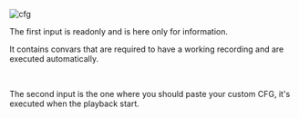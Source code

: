 ![cfg](/images/docs/movie/cfg-options.png)

The first input is readonly and is here only for information.

It contains convars that are required to have a working recording and are executed automatically.

<br />

The second input is the one where you should paste your custom CFG, it's executed when the playback start.
